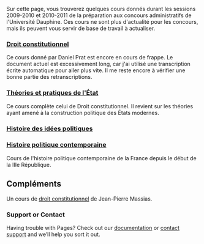 Sur cette page, vous trouverez quelques cours donnés durant les sessions 2009-2010 et 2010-2011 de la préparation aux concours administratifs de l'Université Dauphine. Ces cours ne sont plus d'actualité pour les concours, mais ils peuvent vous servir de base de travail à actualiser.

### [Droit constitutionnel](https://blor-study.github.io/PCA/Droit-constitutionnel.pdf)

Ce cours donné par Daniel Prat est encore en cours de frappe. Le document actuel est excessivement long, car j'ai utilisé une transcription écrite automatique pour aller plus vite. Il me reste encore à vérifier une bonne partie des retranscriptions.


### [Théories et pratiques de l'État](https://blor-study.github.io/PCA/Théorie-et-pratique-État.pdf)

Ce cours complète celui de Droit constitutionnel. Il revient sur les théories ayant amené à la construction politique des États modernes.


### [Histoire des idées politiques](https://blor-study.github.io/PCA/Histoire-des-idées-politiques.pdf)

### [Histoire politique contemporaine](https://blor-study.github.io/PCA/Histoire-politique-contemporaine.pdf)

Cours de l'histoire politique contemporaine de la France depuis le début de la IIIe République.


## Compléments

Un cours de [droit constitutionnel](https://blor-study.github.io/PCA/Complements/Droit-constitutionnel_(niveau_L1_-_Jean-Pierre_Massias).pdf) de Jean-Pierre Massias.


### Support or Contact

Having trouble with Pages? Check out our [documentation](https://docs.github.com/categories/github-pages-basics/) or [contact support](https://support.github.com/contact) and we’ll help you sort it out.
